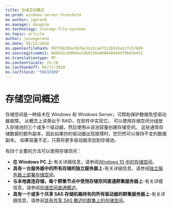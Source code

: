 ```yaml
---
title: 存储空间概述
ms.prod: windows-server-threshold
ms.author: jgerend
ms.manager: dougkim
ms.technology: storage-file-systems
ms.topic: article
author: jasongerend
ms.date: 05/22/2018
ms.openlocfilehash: 9977bb35be3676e31cdcab7322b5b5a2cfc67609
ms.sourcegitcommit: 0d0b32c8986ba7db9536e0b8648d4ddf9b03e452
ms.translationtype: MT
ms.contentlocale: zh-CN
ms.lasthandoff: 04/17/2019
ms.locfileid: "59832908"
---
```

# <a name="storage-spaces-overview"></a>存储空间概述

存储空间是一种技术在 Windows 和 Windows Server，可帮助保护数据免受驱动器故障。 从概念上讲类似于 RAID，在软件中实现它。 可以使用存储空间分组放入存储池的三个或多个驱动器，然后使用从该池容量创建存储空间。 这些通常存储数据的额外副本，因此如果你的驱动器出现故障时，您仍然可以保持不变的数据副本。 如果容量不足，只需将更多驱动器添加到存储池。

有四个主要的方法可以使用存储空间：

- **在 Windows PC 上**-有关详细信息，请参阅[Windows 10 中的存储空间](http://windows.microsoft.com/en-us/windows-10/storage-spaces-windows-10)。
- **具有一台服务器中的所有存储的独立服务器上**-有关详细信息，请参阅[独立服务器上部署存储空间](deploy-standalone-storage-spaces.md)。
- **与本地直连存储，每个群集节点中使用存储空间直通群集服务器上**-有关详细信息，请参阅[存储空间直通概述](storage-spaces-direct-overview.md)。
- **具有一个或多个共享 SAS 存储机箱持有的所有驱动器的群集服务器上**-有关详细信息，请参阅[具有共享 SAS 概述的群集上的存储空间](https://docs.microsoft.com/previous-versions/windows/it-pro/windows-server-2012-R2-and-2012/hh831739(v%3dws.11))。

